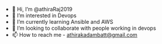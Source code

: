 - 👋 Hi, I’m @athiraRaj2019
- 👀 I’m interested in Devops 
- 🌱 I’m currently learning Ansible and AWS
- 💞️ I’m looking to collaborate with people working in devops
- 📫 How to reach me - athirakadambatt@gmail.com

<!---
athiraRaj2019/athiraRaj2019 is a ✨ special ✨ repository because its `README.md` (this file) appears on your GitHub profile.
You can click the Preview link to take a look at your changes.
--->
